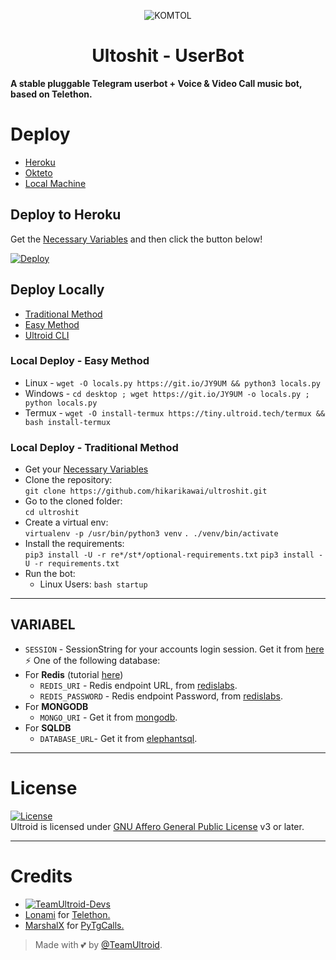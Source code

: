 <p align="center">
  <img src="https://graph.org/file/7eb5e7d679fc096b17a26.jpg" alt="KOMTOL">
</p>
<h1 align="center">
  <b>Ultoshit - UserBot</b>
</h1>

<b>A stable pluggable Telegram userbot + Voice & Video Call music bot, based on Telethon.</b>

# Deploy
- [Heroku](#deploy-to-heroku)
- [Okteto](#deploy-to-okteto)
- [Local Machine](#deploy-locally)

## Deploy to Heroku
Get the [Necessary Variables](#Necessary-Variables) and then click the button below!  

[![Deploy](https://www.herokucdn.com/deploy/button.svg)](https://deploy.ultroid.tech)

## Deploy Locally
- [Traditional Method](#local-deploy---traditional-method)
- [Easy Method](#local-deploy---easy-method)
- [Ultroid CLI](#ultroid-cli)

### Local Deploy - Easy Method
- Linux - `wget -O locals.py https://git.io/JY9UM && python3 locals.py`
- Windows - `cd desktop ; wget https://git.io/JY9UM -o locals.py ; python locals.py`
- Termux - `wget -O install-termux https://tiny.ultroid.tech/termux && bash install-termux`

### Local Deploy - Traditional Method
- Get your [Necessary Variables](#Necessary-Variables)
- Clone the repository:    
`git clone https://github.com/hikarikawai/ultroshit.git`
- Go to the cloned folder:    
`cd ultroshit`
- Create a virtual env:      
`virtualenv -p /usr/bin/python3 venv`
`. ./venv/bin/activate`
- Install the requirements:      
`pip3 install -U -r re*/st*/optional-requirements.txt`
`pip3 install -U -r requirements.txt`
- Run the bot:
  - Linux Users:
   `bash startup`
---
## VARIABEL 
- `SESSION` - SessionString for your accounts login session. Get it from [here](#Session-String)
⚡ One of the following database:
- For **Redis** (tutorial [here](./resources/extras/redistut.md))
  - `REDIS_URI` - Redis endpoint URL, from [redislabs](http://redislabs.com/).
  - `REDIS_PASSWORD` - Redis endpoint Password, from [redislabs](http://redislabs.com/).
- For **MONGODB**
  - `MONGO_URI` - Get it from [mongodb](https://mongodb.com/atlas).
- For **SQLDB**
  - `DATABASE_URL`- Get it from [elephantsql](https://elephantsql.com).
---

# License
[![License](https://www.gnu.org/graphics/agplv3-155x51.png)](LICENSE)   
Ultroid is licensed under [GNU Affero General Public License](https://www.gnu.org/licenses/agpl-3.0.en.html) v3 or later.

---

# Credits
* [![TeamUltroid-Devs](https://img.shields.io/static/v1?label=Teamultroid&message=devs&color=critical)](https://t.me/UltroidDevs)
* [Lonami](https://github.com/LonamiWebs/) for [Telethon.](https://github.com/LonamiWebs/Telethon)
* [MarshalX](https://github.com/MarshalX) for [PyTgCalls.](https://github.com/MarshalX/tgcalls)

> Made with 💕 by [@TeamUltroid](https://t.me/TeamUltroid).    
